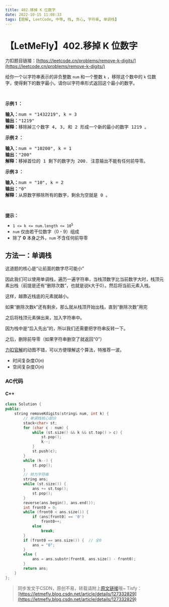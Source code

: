 ```yaml
---
title: 402.移掉 K 位数字
date: 2022-10-15 11:08:33
tags: [题解, LeetCode, 中等, 栈, 贪心, 字符串, 单调栈]
---
```


# 【LetMeFly】402.移掉 K 位数字

力扣题目链接：[https://leetcode.cn/problems/remove-k-digits/](https://leetcode.cn/problems/remove-k-digits/)

<p>给你一个以字符串表示的非负整数 <code>num</code> 和一个整数 <code>k</code> ，移除这个数中的 <code>k</code><em> </em>位数字，使得剩下的数字最小。请你以字符串形式返回这个最小的数字。</p>
 

<p><strong>示例 1 ：</strong></p>

<pre>
<strong>输入：</strong>num = "1432219", k = 3
<strong>输出：</strong>"1219"
<strong>解释：</strong>移除掉三个数字 4, 3, 和 2 形成一个新的最小的数字 1219 。
</pre>

<p><strong>示例 2 ：</strong></p>

<pre>
<strong>输入：</strong>num = "10200", k = 1
<strong>输出：</strong>"200"
<strong>解释：</strong>移掉首位的 1 剩下的数字为 200. 注意输出不能有任何前导零。
</pre>

<p><strong>示例 3 ：</strong></p>

<pre>
<strong>输入：</strong>num = "10", k = 2
<strong>输出：</strong>"0"
<strong>解释：</strong>从原数字移除所有的数字，剩余为空就是 0 。
</pre>

<p> </p>

<p><strong>提示：</strong></p>

<ul>
	<li><code>1 <= k <= num.length <= 10<sup>5</sup></code></li>
	<li><code>num</code> 仅由若干位数字（0 - 9）组成</li>
	<li>除了 <strong>0</strong> 本身之外，<code>num</code> 不含任何前导零</li>
</ul>


    
## 方法一：单调栈

这道题的核心是“让前面的数字尽可能小”

因此我们可以使用单调栈，遍历一遍字符串，当栈顶数字比当前数字大时，栈顶元素出栈（前提是还有“删除次数”，也就是说k大于0）。然后将当前元素入栈。

这样，越靠近栈底的元素就越小。

如果“删除次数k”还有剩余，那么就从栈顶开始出栈，直到“删除次数”用完

之后将栈顶元素弹出来，加入字符串中。

因为栈中是“后入先出”的，所以我们还需要把字符串反转一下。

之后，删除前导零（如果字符串删空了就返回“0”）

[力扣官解](https://leetcode.cn/problems/remove-k-digits/solution/yi-diao-kwei-shu-zi-by-leetcode-solution/)的动图不错，可以方便理解这个算法，特推荐一波。

+ 时间复杂度$O(n)$
+ 空间复杂度$O(n)$

### AC代码

#### C++

```cpp
class Solution {
public:
    string removeKdigits(string& num, int k) {
		// 单调栈核心部分
        stack<char> st;
        for (char c : num) {
            while (st.size() && k && st.top() > c) {
                st.pop();
                k--;
            }
            st.push(c);
        }
        while (k--) {
            st.pop();
        }
        // 转为字符串
        string ans;
        while (st.size()) {
            ans += st.top();
            st.pop();
        }
        reverse(ans.begin(), ans.end());
        int front0 = 0;
        while (front0 < ans.size()) {
            if (ans[front0] == '0')
                front0++;
            else
                break;
        }
        if (front0 == ans.size()) {  // 全0
            ans = "0";
        }
        else {
            ans = ans.substr(front0, ans.size() - front0);
        }
        return ans;
    }
};
```

> 同步发文于CSDN，原创不易，转载请附上[原文链接](https://blog.letmefly.xyz/2022/10/15/LeetCode%200402.%E7%A7%BB%E6%8E%89K%E4%BD%8D%E6%95%B0%E5%AD%97/)哦~
> Tisfy：[https://letmefly.blog.csdn.net/article/details/127332829](https://letmefly.blog.csdn.net/article/details/127332829)
